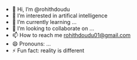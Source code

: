 - 👋 Hi, I’m @rohithdoudu
- 👀 I’m interested in artifical intelligence 
- 🌱 I’m currently learning ...
- 💞️ I’m looking to collaborate on ...
- 📫 How to reach me rohithdoudu01@gmail.com
- 😄 Pronouns: ...
- ⚡ Fun fact: reality is different

<!---
rohithdoudu/rohithdoudu is a ✨ special ✨ repository because its `README.md` (this file) appears on your GitHub profile.
You can click the Preview link to take a look at your changes.
--->
